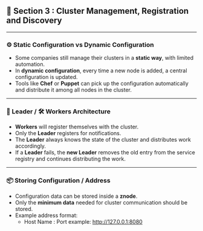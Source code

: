 ## 🚀 Section 3 : Cluster Management, Registration and Discovery

---

### ⚙️ Static Configuration vs Dynamic Configuration

- Some companies still manage their clusters in a **static way**, with limited automation.
- In **dynamic configuration**, every time a new node is added, a central configuration is updated.
- Tools like **Chef** or **Puppet** can pick up the configuration automatically and distribute it among all nodes in the cluster.

---

### 👑 Leader / 🛠️ Workers Architecture

- **Workers** will register themselves with the cluster.
- Only the **Leader** registers for notifications.
- The **Leader** always knows the state of the cluster and distributes work accordingly.
- If a **Leader** fails, the **new Leader** removes the old entry from the service registry and continues distributing the work.

---

### 📦 Storing Configuration / Address

- Configuration data can be stored inside a **znode**.
- Only the **minimum data** needed for cluster communication should be stored.
- Example address format:
  - Host Name : Port example: http://127.0.0.1:8080

